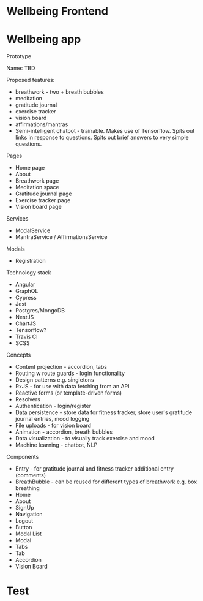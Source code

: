 # Wellbeing Frontend
# Wellbeing app


Prototype

Name: TBD 

Proposed features:

* breathwork - two + breath bubbles
* meditation
* gratitude journal
* exercise tracker
* vision board
* affirmations/mantras 
* Semi-intelligent chatbot - trainable. Makes use of Tensorflow. Spits out links in response to questions. Spits out brief answers to very simple questions.

Pages

* Home page
* About
* Breathwork page
* Meditation space
* Gratitude journal page
* Exercise tracker page
* Vision board page

Services

* ModalService
* MantraService / AffirmationsService

Modals

* Registration


Technology stack

* Angular
* GraphQL
* Cypress
* Jest
* Postgres/MongoDB
* NestJS
* ChartJS
* Tensorflow?
* Travis CI
* SCSS


Concepts

* Content projection - accordion, tabs
* Routing w route guards - login functionality
* Design patterns e.g. singletons
* RxJS - for use with data fetching from an API
* Reactive forms (or template-driven forms)
* Resolvers
* Authentication - login/register
* Data persistence  - store data for fitness tracker, store user's gratitude journal entries, mood logging
* File uploads - for vision board
* Animation - accordion, breath bubbles
* Data visualization - to visually track exercise and mood
* Machine learning - chatbot, NLP

Components

* Entry - for gratitude journal and fitness tracker additional entry (comments)
* BreathBubble - can be reused for different types of breathwork e.g. box breathing
* Home
* About
* SignUp
* Navigation
* Logout
* Button
* Modal List
* Modal
* Tabs
* Tab
* Accordion
* Vision Board

# Test
